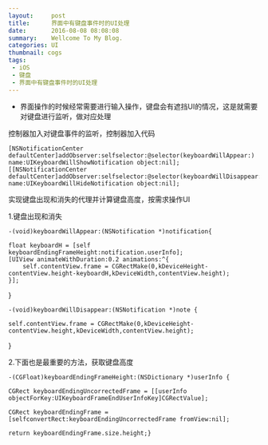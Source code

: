 ```yaml
---
layout:     post
title:      界面中有键盘事件时的UI处理
date:       2016-08-08 08:08:08
summary:    Wellcome To My Blog.
categories: UI
thumbnail: cogs
tags:
 - iOS
 - 键盘
 - 界面中有键盘事件时的UI处理
---
```


- 界面操作的时候经常需要进行输入操作，键盘会有遮挡UI的情况，这是就需要对键盘进行监听，做对应处理

控制器加入对键盘事件的监听，控制器加入代码
 
	[NSNotificationCenter defaultCenter]addObserver:selfselector:@selector(keyboardWillAppear:) name:UIKeyboardWillShowNotification object:nil];
    [[NSNotificationCenter defaultCenter]addObserver:selfselector:@selector(keyboardWillDisappear:) name:UIKeyboardWillHideNotification object:nil];	    

实现键盘出现和消失的代理并计算键盘高度，按需求操作UI

   1.键盘出现和消失

	-(void)keyboardWillAppear:(NSNotification *)notification{

    float keyboardH = [self keyboardEndingFrameHeight:notification.userInfo];
    [UIView animateWithDuration:0.2 animations:^{
    	self.contentView.frame = CGRectMake(0,kDeviceHeight-contentView.height-keyboardH,kDeviceWidth,contentView.height);
    }];
}

	-(void)keyboardWillDisappear:(NSNotification *)note {

    self.contentView.frame = CGRectMake(0,kDeviceHeight-contentView.height,kDeviceWidth,contentView.height);
}

  2.下面也是最重要的方法，获取键盘高度

	-(CGFloat)keyboardEndingFrameHeight:(NSDictionary *)userInfo {

    CGRect keyboardEndingUncorrectedFrame = [[userInfo objectForKey:UIKeyboardFrameEndUserInfoKey]CGRectValue];

    CGRect keyboardEndingFrame = [selfconvertRect:keyboardEndingUncorrectedFrame fromView:nil];

    return keyboardEndingFrame.size.height;}













